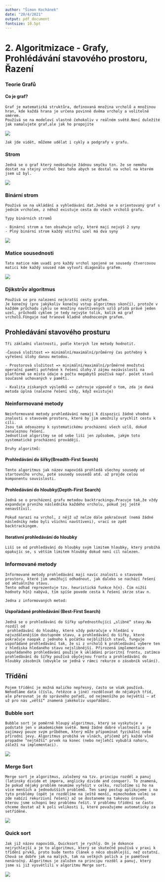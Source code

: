 ```yaml
---
author: "Šimon Kochánek"
date: "20/4/2021"
output: pdf_document
fontsize: 10.5pt
---
```


<style type="text/css">
  body{
    font-size: 10.5pt;
  }
</style>

# 2. Algoritmizace - Grafy, Prohlédávání stavového prostoru, Řazení

### Teorie Grafů

#### Co je graf?

    Graf je matematická struktůra, definovaná množina vrcholů a množinou hran, kde každá hrana je určena povinně dvěma vrcholy a volitelně směrem.
    Používá se na modeloví vlastně čehokoliv v reálném světě.Není duležíté jak namalujete graf,ale jak ho propojíte

![](images/graph.svg)

    Jak jde vidět, můžeme udělat i cykly a podgrafy v grafu.

### Strom

    Jedná se o graf který neobsahuje žádnou smyčku tzn. že se nemohu dostat na stejný vrchol bez toho abych se dostal na vchol na kterém jsem už byl.

![](images/graph-tree.png)

### Binární strom

    Používá se na ukládání a vyhledávání dat.Jedná se o orientovaný graf s jedním vrcholem, z něhož existuje cesta do všech vrcholů grafu.

    Typy binárních stromů

    - Binární strom a ten obsahuje uzly, které mají nejvýš 2 syny
    - Plný binární strom každý vnitřní uzel má dva syny

![](images/graph-binary-tree.png)

### Matice sousednosti

    Tato matice nám uvadí pro každý vrchol spojené se sousedy čtvercovou matici kde každý soused nám vytvoří diagonálu grafem.

![](images/MaticeSousednosti.png)

### Djikstrův algoritmus

    Používá se pro nalezení nejkratší cesty grafem.
    Je konečný (pro jakýkoliv konečný vstup algoritmus skončí), protože v každém průchodu cyklu se množiny navštívených uzlů přidá právě jeden uzel, průchodů cyklem je tedy nejvýše tolik, kolik má graf vrcholů.FUnguje nad hranově kladně ohodnoceným grafem.

## Prohledávání stavového prosturu

    Tři základní vlastnosti, podle kterých lze metody hodnotit.

    -Časová složitost => minimální/maximální/průměrný čas potřebný k vyřešení úlohy danou metodou.

    - Prostorová složitost => minimální/maximální/průměrné množství operační paměti potřebné k řešení úlohy.V zájmu nezávislosti na platformě se místo údaje o počtu megabytů používá např. počet stavů současně uchovaných v paměti.
  
    - Kvalita získaných výsledků => zahrnuje výpověď o tom, zda je daná metoda úplná (nalezne řešení vždy, když existuje)
  
### Neinformované metody

    Neinformované metody prohledávání nemají k dispozici žádné vhodné znalosti o stavovém prostoru, které by jim umožnily urychlit cestu k cíli.
    Jsou tak odsouzeny k systematickému procházení všech uzlů, dokud nenaleznou řešení.
    Jednotlivé algoritmy se od sebe liší jen způsobem, jakým toto systematické procházení provádějí.

    Druhy algoritmů:

#### Prohledávání do šířky(Breadth-First Search)

    Tento algoritmus jak název napovídá prohledá všechny sousedy od startovního vrchu, poté sousedy sousedů atd. až projde celou komponentu souvislosti.

#### Prohledávání do hloubky(Depth-First Search)

    Jedná se o procházení grafu metodou backtrackingu.Pracuje tak,že vždy expanduje prvního následníka každého vrcholu, pokud jej ještě nenavštívil.

    Pokud narazí na vrchol, z nějž už nelze dále pokračovat (nemá žádné následníky nebo byli všichni navštíveni), vrací se zpět backtrackingem.

#### Iterativní prohledávání do hloubky

    Liší se od prohledávání do hloubky svým limitem hloubky, který probíhá opakujíc se, s větším limitem hloubky dokud není cíl nalezen.


### Informované metody

    Informované metody prohledávání mají navíc znalosti o stavovém prostoru, které jim umožňují odhadnout, jak daleko se nachází řešení od aktuálního stavu.
    Tento odhad reprezentuje tzv. heuristická funkce h{n}. Čím nižší hodnoty h{n} nabývá, tím spíše povede cesta k řešení skrze stav n.

    Jedna z informovaných metod: 

#### Uspořádané prohledávání (Best-First Search)

    Jedná se o prohledávání do šířky upřednostňující „slibné“ stavy.Na rozdíl od
     prohledávání do hloubky, které vždy pokračuje v hledání v nejvzdálenějším dostupném stavu, a prohledávání do šířky, které pokračuje naopak z jednoho k počátku nejbližších stavů, funguje uspořádané prohledávání tak, že si z vrcholů k prohledávání vybere ten z hlediska hledaného stavu nejslibnější. Přirozená implementace uspořádaného prohledávání použije k ukládání prioritní frontu, zatímco prohledávání do šířky používá obyčejnou frontu a prohledávání do hloubky zásobník (obvykle se jedná v rámci rekurze o zásobník volání).

## Třídění

    Pojem třídění je možná maličko nepřesný, často se však používá. Nehodláme data (čísla, řetězce a jiné) rozdělovat do nějakých tříd, ale přerovnat je do správného pořadí, od nejmenšího po největší – ať už pro nás „větší“ znamená jakékoliv uspořádání.

### Bubble sort

    Bubble sort je poměrně hloupý algoritmus, který se vyskytuje v podstatě jen v akademickém světě. Nemá žádné dobré vlastnosti a je zajímavý pouze svým průběhem, který může připomínat fyzikální nebo přírodní jevy. Algoritmus probíhá ve vlnách, přičemž při každé vlně propadne "nejtěžší" prvek na konec (nebo nejlehčí vybublá nahoru, záleží na implementaci). 

![](images/BubbleSort.png)

### Merge Sort

    Merge sort je algoritmus, založený na tzv. principu rozděl a panuj (latinsky divide et impera, anglicky divide and conquer). To znamená, že pokud nějaký problém neumíme vyřešit v celku, rozložíme si ho na více menších a jednodušších problémů. Ten samý postup aplikujeme i na tyto problémy (opět je rozdělíme na ještě menší, mimochodem velmi se zde nabízí rekurzivní řešení) až se dostaneme na takovou úroveň, kterou jsme schopni bez problému řešit. V problému třídění se často chceme dostat až k poli velikosti 1, které považujeme automaticky za setříděné.

![](images/MergeSort.png)

### Quick sort

    Jak již název napovídá, Quicksort je rychlý. On je dokonce nejrychlejší a je to algoritmus, který se skutečně používá v praxi k třídění prvků, proto bude tento článek o něco obsáhlejší, než ostatní. Chová se dobře jak na malých, tak na velkých polích a je paměťově nenáročný. Algoritmus je založen na principu rozděl a panuj, který jsme si již vysvětlili v algoritmu Merge sort.

![](images/QuickSort.png)

